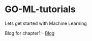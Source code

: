 # GO-ML-tutorials
Lets get started with Machine Learning

Blog for chapter1:- <a href="https://medium.com/@abhishekpatnaik77/getting-started-with-machine-learning-go-ml-346c36d8211d">Blog</a>
